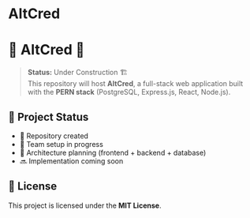 # AltCred

# 🚧 AltCred 🚧

> **Status:** Under Construction 🏗️  
> This repository will host **AltCred**, a full-stack web application built with the **PERN stack** (PostgreSQL, Express.js, React, Node.js). 

 ## 📢 Project Status

- 🔹 Repository created  
- 🔹 Team setup in progress  
- 🔹 Architecture planning (frontend + backend + database)  
- 🔜 Implementation coming soon 


## 📜 License

This project is licensed under the **MIT License**.
